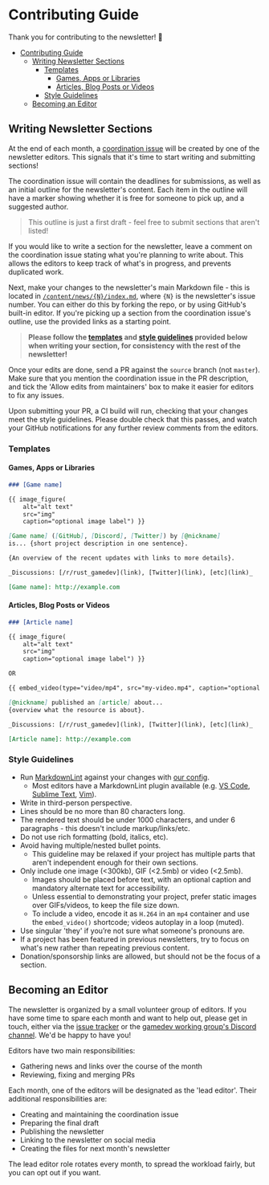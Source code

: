 # Contributing Guide

Thank you for contributing to the newsletter! 💖

- [Contributing Guide](#contributing-guide)
  - [Writing Newsletter Sections](#writing-newsletter-sections)
    - [Templates](#templates)
      - [Games, Apps or Libraries](#games-apps-or-libraries)
      - [Articles, Blog Posts or Videos](#articles-blog-posts-or-videos)
    - [Style Guidelines](#style-guidelines)
  - [Becoming an Editor](#becoming-an-editor)

## Writing Newsletter Sections

At the end of each month, a [coordination issue] will be created by one of
the newsletter editors. This signals that it's time to start writing and
submitting sections!

The coordination issue will contain the deadlines for submissions, as well
as an initial outline for the newsletter's content. Each item in the outline
will have a marker showing whether it is free for someone to pick up, and a
suggested author.

> This outline is just a first draft - feel free to submit sections that
aren't listed!

If you would like to write a section for the newsletter, leave a comment on
the coordination issue stating what you're planning to write about. This
allows the editors to keep track of what's in progress, and prevents
duplicated work.

Next, make your changes to the newsletter's main Markdown file - this is
located in [`/content/news/{N}/index.md`][newsletter-source], where `{N}` is
the newsletter's issue number. You can either do this by forking the repo,
or by using GitHub's built-in editor. If you're picking up a section from
the coordination issue's outline, use the provided links as a starting
point.

> **Please follow the [templates](#templates) and
[style guidelines](#style-guidelines) provided below when writing your
section, for consistency with the rest of the newsletter!**

Once your edits are done, send a PR against the `source` branch (not
`master`). Make sure that you mention the coordination issue in the PR
description, and tick the 'Allow edits from maintainers' box to make it
easier for editors to fix any issues.

Upon submitting your PR, a CI build will run, checking that your changes
meet the style guidelines. Please double check that this passes, and watch
your GitHub notifications for any further review comments from the editors.

### Templates

#### Games, Apps or Libraries

```md
### [Game name]

{{ image_figure(
    alt="alt text"
    src="img"
    caption="optional image label") }}

[Game name] ([GitHub], [Discord], [Twitter]) by [@nickname]
is... {short project description in one sentence}.

{An overview of the recent updates with links to more details}.

_Discussions: [/r/rust_gamedev](link), [Twitter](link), [etc](link)_

[Game name]: http://example.com
```

#### Articles, Blog Posts or Videos

```md
### [Article name]

{{ image_figure(
    alt="alt text"
    src="img"
    caption="optional image label") }}

OR

{{ embed_video(type="video/mp4", src="my-video.mp4", caption="optional video caption") }}

[@nickname] published an [article] about...
{overview what the resource is about}.

_Discussions: [/r/rust_gamedev](link), [Twitter](link), [etc](link)_

[Article name]: http://example.com
```

### Style Guidelines

- Run [MarkdownLint] against your changes with [our config][md-config].
  - Most editors have a MarkdownLint plugin available
    (e.g. [VS Code][md-vscode], [Sublime Text][md-sublime],
    [Vim][md-vim]).
- Write in third-person perspective.
- Lines should be no more than 80 characters long.
- The rendered text should be under 1000 characters, and under 6
  paragraphs - this doesn't include markup/links/etc.
- Do not use rich formatting (bold, italics, etc).
- Avoid having multiple/nested bullet points.
  - This guideline may be relaxed if your project has multiple parts that
    aren't independent enough for their own sections.
- Only include one image (<300kb), GIF (<2.5mb) or video (<2.5mb).
  - Images should be placed before text, with an optional caption and
    mandatory alternate text for accessibility.
  - Unless essential to demonstrating your project, prefer static images
    over GIFs/videos, to keep the file size down.
  - To include a video, encode it as `H.264` in an `mp4` container and use
    the `embed_video()` shortcode; videos autoplay in a loop (muted).
- Use singular 'they' if you’re not sure what someone's pronouns are.
- If a project has been featured in previous newsletters, try to focus on
  what's new rather than repeating previous content.
- Donation/sponsorship links are allowed, but should not be the focus of a
  section.

[coordination issue]: https://github.com/rust-gamedev/rust-gamedev.github.io/issues?q=label%3Acoordination
[@rust_gamedev]: https://twitter.com/rust_gamedev
[/r/rust_gamedev]: https://reddit.com/r/rust_gamedev
[gd-discord]: https://discord.gg/yNtPTb2
[newsletter-source]: https://github.com/rust-gamedev/rust-gamedev.github.io/tree/source/content/news
[markdownlint]: https://github.com/DavidAnson/markdownlint
[md-config]: https://github.com/rust-gamedev/rust-gamedev.github.io/blob/source/.markdownlint.json
[md-vscode]: https://marketplace.visualstudio.com/items?itemName=DavidAnson.vscode-markdownlint
[md-sublime]: https://packagecontrol.io/packages/SublimeLinter-contrib-markdownlint
[md-vim]: https://github.com/fannheyward/coc-markdownlint

## Becoming an Editor

The newsletter is organized by a small volunteer group of editors. If you
have some time to spare each month and want to help out, please get in
touch, either via the [issue tracker][issues] or the
[gamedev working group's Discord channel][wg-discord]. We'd be happy to have
you!

Editors have two main responsibilities:

- Gathering news and links over the course of the month
- Reviewing, fixing and merging PRs

Each month, one of the editors will be designated as the 'lead editor'. Their additional
responsibilities are:

- Creating and maintaining the coordination issue
- Preparing the final draft
- Publishing the newsletter
- Linking to the newsletter on social media
- Creating the files for next month's newsletter

The lead editor role rotates every month, to spread the workload fairly, but
you can opt out if you want.

[issues]: https://github.com/rust-gamedev/rust-gamedev.github.io/issues
[wg-discord]: https://discord.gg/DACMGKM5en
